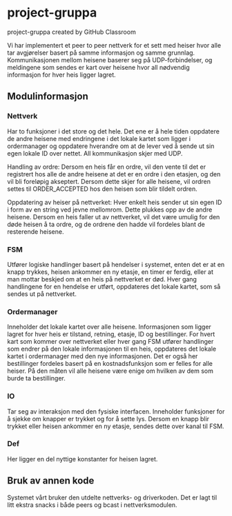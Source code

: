 # project-gruppa
project-gruppa created by GitHub Classroom

Vi har implementert et peer to peer nettverk for et sett med heiser hvor alle tar avgjørelser basert på samme informasjon og samme grunnlag. Kommunikasjonen mellom heisene baserer seg på UDP-forbindelser, og meldingene som sendes er kart over heisene hvor all nødvendig informasjon for hver heis ligger lagret. 

## Modulinformasjon

### Nettverk
Har to funksjoner i det store og det hele. Det ene er å hele tiden oppdatere de andre heisene med endringene i det lokale kartet som ligger i ordermanager og oppdatere hverandre om at de lever ved å sende ut sin egen lokale ID over nettet. All kommunikasjon skjer med UDP. 

Handling av ordre: Dersom en heis får en ordre, vil den vente til det er registrert hos alle de andre heisene at det er en ordre i den etasjen, og den vil bli foreløpig akseptert. Dersom dette skjer for alle heisene, vil ordren settes til ORDER_ACCEPTED hos den heisen som blir tildelt ordren.

Oppdatering av heiser på nettverket: Hver enkelt heis sender ut sin egen ID i form av en string ved jevne mellomrom. Dette plukkes opp av de andre heisene. Dersom en heis faller ut av nettverket, vil det være umulig for den døde heisen å ta ordre, og de ordrene den hadde vil fordeles blant de resterende heisene. 



### FSM
Utfører logiske handlinger basert på hendelser i systemet, enten det er at en knapp trykkes, heisen ankommer en ny etasje, en timer er ferdig, eller at man mottar beskjed om at en heis på nettverket er død. Hver gang handlingene for en hendelse er utført, oppdateres det lokale kartet, som så sendes ut på nettverket. 


### Ordermanager
Inneholder det lokale kartet over alle heisene. Informasjonen som ligger lagret for hver heis er tilstand, retning, etasje, ID og bestillinger. For hvert kart som kommer over nettverket eller hver gang FSM utfører handlinger som endrer på den lokale informasjonen til en heis, oppdateres det lokale kartet i ordermanager med den nye informasjonen. Det er også her bestillinger fordeles basert på en kostnadsfunksjon som er felles for alle heiser. På den måten vil alle heisene være enige om hvilken av dem som burde ta bestillinger.


### IO
Tar seg av interaksjon med den fysiske interfacen. Inneholder funksjoner for å sjekke om knapper er trykket og for å sette lys. Dersom en knapp blir trykket eller heisen ankommer en ny etasje, sendes dette over kanal til FSM.


### Def
Her ligger en del nyttige konstanter for heisen lagret.


## Bruk av annen kode
Systemet vårt bruker den utdelte nettverks- og driverkoden. Det er lagt til litt ekstra snacks i både peers og bcast i nettverksmodulen.







